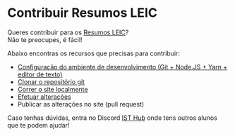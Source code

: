 # Contribuir Resumos LEIC

Queres contribuir para os [Resumos LEIC](https://resumos.leic.pt)?  
Não te preocupes, é fácil!

Abaixo encontras os recursos que precisas para contribuir:

- [Configuração do ambiente de desenvolvimento (Git + Node.JS + Yarn + editor de texto)](./development-environment.md)
- [Clonar o repositório git](./git-clone.md)
- [Correr o site localmente](./running-locally.md)
- [Efetuar alterações](./changing-content.md)
- Publicar as alterações no site (pull request)

Caso tenhas dúvidas, entra no Discord [IST Hub](https://isthub.pt) onde tens outros alunos que te podem ajudar!
